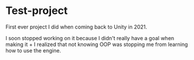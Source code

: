 # Test-project
First ever project I did when coming back to Unity in 2021.

I soon stopped working on it because I didn't really have a goal when making it + I realized that not knowing OOP was stopping me from learning how to use the engine.
